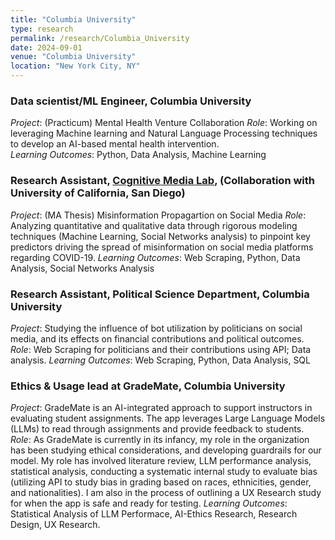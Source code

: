 ```yaml
---
title: "Columbia University"
type: research
permalink: /research/Columbia_University
date: 2024-09-01
venue: "Columbia University"
location: "New York City, NY"
---
```


### Data scientist/ML Engineer, Columbia University 
*Project*: (Practicum) Mental Health Venture Collaboration
*Role*: Working on leveraging Machine learning and Natural Language Processing techniques to develop an AI-based mental health intervention.  
*Learning Outcomes*: Python, Data Analysis, Machine Learning

### Research Assistant, [Cognitive Media Lab](https://cognitivemedialab.ucsd.edu/), (Collaboration with University of California, San Diego)
*Project*: (MA Thesis) Misinformation Propagartion on Social Media
*Role*: Analyzing quantitative and qualitative data through rigorous modeling techniques (Machine Learning, Social Networks analysis) to pinpoint key predictors driving the spread of misinformation on social media platforms regarding COVID-19. 
*Learning Outcomes*: Web Scraping, Python, Data Analysis, Social Networks Analysis

### Research Assistant, Political Science Department, Columbia University
*Project*: Studying the influence of bot utilization by politicians on social media, and its effects on financial contributions and political outcomes.
*Role*: Web Scraping for politicians and their contributions using API; Data analysis. 
*Learning Outcomes*: Web Scraping, Python, Data Analysis, SQL

### Ethics & Usage lead at GradeMate, Columbia University
*Project*: GradeMate is an AI-integrated approach to support instructors in evaluating student assignments. The app leverages Large Language Models (LLMs) to read through assignments and provide feedback to students.
*Role*: As GradeMate is currently in its infancy, my role in the organization has been studying ethical considerations, and developing guardrails for our model. My role has involved literature review, LLM performance analysis, 
statistical analysis, conducting a systematic internal study to evaluate bias (utilizing API to study bias in grading based on races, ethnicities, gender, and nationalities). I am also in the process of outlining a UX Research study for when the app is safe and ready for testing.
*Learning Outcomes*: Statistical Analysis of LLM Performace, AI-Ethics Research, Research Design, UX Research.

